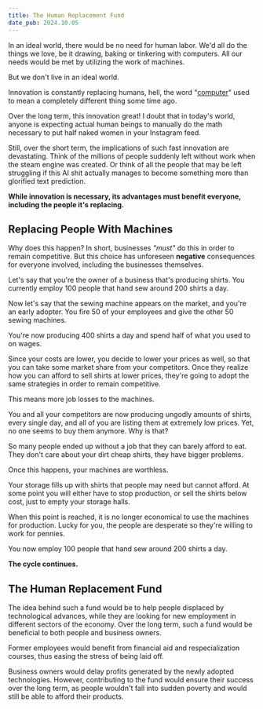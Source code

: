 ```yaml
---
title: The Human Replacement Fund
date_pub: 2024.10.05
---
```


In an ideal world, there would be no need for human labor. We'd all do the things we love, be it drawing, baking or tinkering with computers. All our needs would be met by utilizing the work of machines.

But we don't live in an ideal world.

Innovation is constantly replacing humans, hell, the word "[computer](https://en.wikipedia.org/wiki/Computer_(occupation))" used to mean a completely different thing some time ago. 

Over the long term, this innovation great! I doubt that in today's world, anyone is expecting actual human beings to manually do the math necessary to put half naked women in your Instagram feed.

Still, over the short term, the implications of such fast innovation are devastating. Think of the millions of people suddenly left without work when the steam engine was created. Or think of all the people that may be left struggling if this AI shit actually manages to become something more than glorified text prediction.

**While innovation is necessary, its advantages must benefit everyone, including the people it's replacing.**


## Replacing People With Machines
Why does this happen? In short, businesses *"must"* do this in order to remain competitive. But this choice has unforeseen **negative** consequences for everyone involved, including the businesses themselves. 

Let's say that you're the owner of a business that's producing shirts. You currently employ 100 people that hand sew around 200 shirts a day. 

Now let's say that the sewing machine appears on the market, and you're an early adopter.
You fire 50 of your employees and give the other 50 sewing machines. 

You're now producing 400 shirts a day and spend half of what you used to on wages.

Since your costs are lower, you decide to lower your prices as well, so that you can take some market share from your competitors. Once they realize how you can afford to sell shirts at lower prices, they're going to adopt the same strategies in order to remain competitive.

This means more job losses to the machines. 

You and all your competitors are now producing ungodly amounts of shirts, every single day, and all of you are listing them at extremely low prices. Yet, no one seems to buy them anymore. Why is that?

So many people ended up without a job that they can barely afford to eat. They don't care about your dirt cheap shirts, they have bigger problems.

Once this happens, your machines are worthless. 

Your storage fills up with shirts that people may need but cannot afford. At some point you will either have to stop production, or sell the shirts below cost, just to empty your storage halls.

When this point is reached, it is no longer economical to use the machines for production. Lucky for you, the people are desperate so they're willing to work for pennies.

You now employ 100 people that hand sew around 200 shirts a day. 

**The cycle continues.**


## The Human Replacement Fund
The idea behind such a fund would be to help people displaced by technological advances, while they are looking for new employment in different sectors of the economy.
Over the long term, such a fund would be beneficial to both people and business owners.

Former employees would benefit from financial aid and respecialization courses, thus easing the stress of being laid off.

Business owners would delay profits generated by the newly adopted technologies. However, contributing to the fund would ensure their success over the long term, as people wouldn't fall into sudden poverty and would still be able to afford their products.

